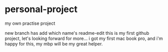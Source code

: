 # personal-project
my own practise project

new branch has add which name's readme-edit
this is my first github project, let's looking forward for more...
i got my first mac book pro, and i'm happy for this, my mbp will be my great helper.
